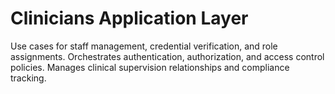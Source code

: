 # Clinicians Application Layer

Use cases for staff management, credential verification, and role assignments.
Orchestrates authentication, authorization, and access control policies.
Manages clinical supervision relationships and compliance tracking.
